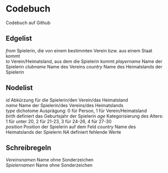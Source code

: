 # Codebuch
Codebuch auf Github								

## Edgelist							
*from* Spielerin, die von einem bestimmten Verein bzw. aus einem Staat kommt	 						
*to* Verein/Heimatsland, aus dem die Spielerin kommt
*playername* Name der Spielerin
*clubname* Name des Vereins	
*country*	Name des Heimatslands der Spielerin

## Nodelist							
*id* Abkürzung für die Spielerin/den Verein/das Heimatsland							
*name* Name der Spielerin/des Vereins/des Heimatslands							
*type* dichotome Ausprägung: 0 für Person, 1 für Verein/Heimatsland							
*birth* definiert das Geburtsjahr der Spielerin			*age* Kategorisierung des Alters: 1 für unter 20, 2 für 21-23, 3 für 24-26, 4 für 27-30							
*position* Position der Spielerin auf dem Feld			*country* Name des Heimatslands der Spielerin				*NA* definiert fehlende Werte							
								
## Schreibregeln								
*Vereinsnamen* Name ohne Sonderzeichen							
*Spielernamen* Name ohne Sonderzeichen							